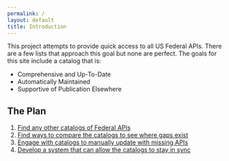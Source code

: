 ```yaml
---
permalink: /
layout: default
title: Introduction
---
```


This project attempts to provide quick access to all US Federal APIs.  There are a few lists that approach this goal but none are perfect.  The goals for this site include a catalog that is:  

* Comprehensive and Up-To-Date  
* Automatically Maintained   
* Supportive of Publication Elsewhere  
  
## The Plan

1. [Find any other catalogs of Federal APIs](https://github.com/unitedstates/APIs/issues/8)
2. [Find ways to compare the catalogs to see where gaps exist](https://github.com/unitedstates/APIs/issues/10)
3. [Engage with catalogs to manually update with missing APIs](https://github.com/unitedstates/APIs/issues/9)
4. [Develop a system that can allow  the catalogs to stay in sync](https://github.com/unitedstates/APIs/issues/7)
